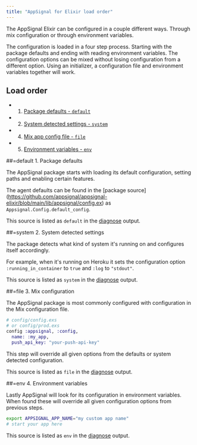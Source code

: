 ```yaml
---
title: "AppSignal for Elixir load order"
---
```


The AppSignal Elixir can be configured in a couple different ways. Through mix
configuration or through environment variables.

The configuration is loaded in a four step process. Starting with the package
defaults and ending with reading environment variables. The configuration
options can be mixed without losing configuration from a different option.
Using an initializer, a configuration file and environment variables together
will work.

## Load order

- 1. [Package defaults - `default`](#default)
- 2. [System detected settings - `system`](#system)
- 4. [Mix app config file - `file`](#file)
- 5. [Environment variables - `env`](#env)

##=default 1. Package defaults

The AppSignal package starts with loading its default configuration, setting
paths and enabling certain features.

The agent defaults can be found in the [package source]
(https://github.com/appsignal/appsignal-elixir/blob/main/lib/appsignal/config.ex)
as `Appsignal.Config.default_config`.

This source is listed as `default` in the [diagnose](/elixir/command-line/diagnose.html) output.

##=system 2. System detected settings

The package detects what kind of system it's running on and configures itself
accordingly.

For example, when it's running on Heroku it sets the configuration option
`:running_in_container` to `true` and `:log` to `"stdout"`.

This source is listed as `system` in the [diagnose](/elixir/command-line/diagnose.html) output.

##=file 3. Mix configuration

The AppSignal package is most commonly configured with configuration in the Mix
configuration file.

```elixir
# config/config.exs
# or config/prod.exs
config :appsignal, :config,
  name: :my_app,
  push_api_key: "your-push-api-key"
```

This step will override all given options from the defaults or system
detected configuration.

This source is listed as `file` in the [diagnose](/elixir/command-line/diagnose.html) output.

##=env 4. Environment variables

Lastly AppSignal will look for its configuration in environment variables.
When found these will override all given configuration options from
previous steps.

```bash
export APPSIGNAL_APP_NAME="my custom app name"
# start your app here
```

This source is listed as `env` in the [diagnose](/elixir/command-line/diagnose.html) output.

